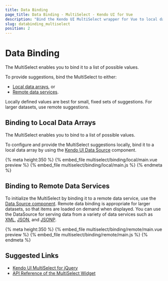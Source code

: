 ```yaml
---
title: Data Binding
page_title: Data Binding - MultiSelect - Kendo UI for Vue
description: "Bind the Kendo UI MultiSelect wrapper for Vue to local data arrays or remote data services."
slug: databinding_multiselect
position: 2
---
```


# Data Binding

The MultiSelect enables you to bind it to a list of possible values.

To provide suggestions, bind the MultiSelect to either:
* [Local data arrays](#toc-binding-to-local-data-arrays), or
* [Remote data services](#toc-binding-to-remote-data-services).

Locally defined values are best for small, fixed sets of suggestions. For larger datasets, use remote suggestions.

## Binding to Local Data Arrays

The MultiSelect enables you to bind to a list of possible values.

To configure and provide the MultiSelect suggestions locally, bind it to a local data array by using the [Kendo UI Data Source](https://docs.telerik.com/kendo-ui/framework/datasource/overview) component.

{% meta height:350 %}
{% embed_file multiselect/binding/local/main.vue preview %}
{% embed_file multiselect/binding/local/main.js %}
{% endmeta %}

## Binding to Remote Data Services

To initialize the MultiSelect by binding it to a remote data service, use the [Data Source component](https://docs.telerik.com/kendo-ui/framework/datasource/overview). Remote data binding is appropriate for larger datasets, so that items are loaded on demand when displayed. You can use the DataSource for serving data from a variety of data services such as [XML](https://en.wikipedia.org/wiki/XML), [JSON](https://en.wikipedia.org/wiki/JSON), and [JSONP](https://en.wikipedia.org/wiki/JSONP).

{% meta height:350 %}
{% embed_file multiselect/binding/remote/main.vue preview %}
{% embed_file multiselect/binding/remote/main.js %}
{% endmeta %}

## Suggested Links

* [Kendo UI MultiSelect for jQuery](https://docs.telerik.com/kendo-ui/controls/editors/multiselect/overview)
* [API Reference of the MultiSelect Widget](https://docs.telerik.com/kendo-ui/api/javascript/ui/multiselect)
